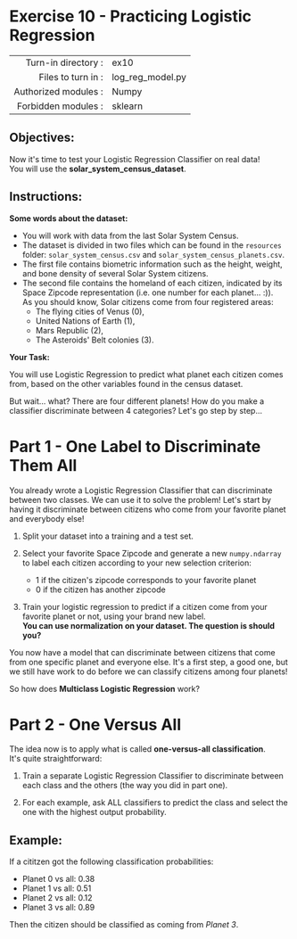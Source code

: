  # Exercise 10 - Practicing Logistic Regression

|                         |                         |
| -----------------------:| ----------------------- |
|   Turn-in directory :   |  ex10                   |
|   Files to turn in :    |  log_reg_model.py       |
|   Authorized modules :  |  Numpy              |
|   Forbidden modules :   |  sklearn            |

## Objectives:

Now it's time to test your Logistic Regression Classifier on real data!  
You will use the **solar_system_census_dataset**. 

## Instructions:

**Some words about the dataset:**
* You will work with data from the last Solar System Census.
* The dataset is divided in two files which can be found in the `resources` folder: `solar_system_census.csv` and `solar_system_census_planets.csv`.
* The first file contains biometric information such as the height, weight, and bone density of several Solar System citizens.
* The second file contains the homeland of each citizen, indicated by its Space Zipcode representation (i.e. one number for each planet... :)).  
As you should know, Solar citizens come from four registered areas: 
    - The flying cities of Venus (0), 
    - United Nations of Earth (1), 
    - Mars Republic (2), 
    - The Asteroids' Belt colonies (3).

**Your Task:**  

You will use Logistic Regression to predict what planet each citizen comes from, based on the other variables found in the census dataset.  

But wait... what? There are four different planets! How do you make a classifier discriminate between 4 categories? Let's go step by step...

# Part 1 - One Label to Discriminate Them All

You already wrote a Logistic Regression Classifier that can discriminate between two classes. We can use it to solve the problem! Let's start by having it discriminate between citizens who come from your favorite planet and everybody else!

1) Split your dataset into a training and a test set.

2) Select your favorite Space Zipcode and generate a new `numpy.ndarray` to label each citizen according to your new selection criterion:
   -    $1$ if the citizen's zipcode corresponds to your favorite planet
   -    $0$ if the citizen has another zipcode

3) Train your logistic regression to predict if a citizen come from your favorite planet or not, using your brand new label.  
   **You can use normalization on your dataset. The question is should you?**

You now have a model that can discriminate between citizens that come from one specific planet and everyone else. It's a first step, a good one, but we still have work to do before we can classify citizens among four planets!  

So how does **Multiclass Logistic Regression** work?  

# Part 2 - One Versus All

The idea now is to apply what is called **one-versus-all classification**.  
It's quite straightforward: 
1) Train a separate Logistic Regression Classifier to discriminate between each class and the others (the way you did in part one).
   
2) For each example, ask ALL classifiers to predict the class and select the one with the highest output probability. 

## Example:
If a cititzen got the following classification probabilities: 
- Planet 0 vs all: 0.38
- Planet 1 vs all: 0.51
- Planet 2 vs all: 0.12
- Planet 3 vs all: 0.89  

Then the citizen should be classified as coming from *Planet 3*. 
